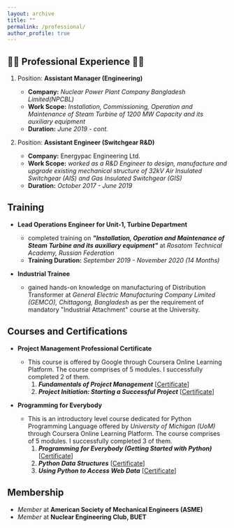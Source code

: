 ```yaml
---
layout: archive
title: ""
permalink: /professional/
author_profile: true
---
```

:construction_worker_man: **Professional Experience** :construction_worker_man:
---

1. Position: **Assistant Manager (Engineering)** 
    - **Company:** *Nuclear Power Plant Company Bangladesh Limited(NPCBL)* 
    - **Work Scope:** *Installation, Commissioning, Operation and Maintenance of Steam Turbine of 1200 MW Capacity and its auxiliary equipment*
    - **Duration:** *June 2019 - cont.*

2. Position: **Assistant Engineer (Switchgear R&D)**
    - **Company:** Energypac Engineering Ltd.
    - **Work Scope:** *worked as a R&D Engineer to design, manufacture and upgrade existing mechanical structure of 32kV Air Insulated Switchgear (AIS) and Gas Insulated       Switchgear (GIS)*
    - **Duration:** *October 2017 - June 2019*

**Training**
---
*  **Lead Operations Engineer for Unit-1, Turbine Department**
    - completed training on ***"Installation, Operation and Maintenance of Steam Turbine and its auxiliary equipment"*** at *Rosatom Technical Academy, Russian Federation* 
    - **Training Duration:** *September 2019 - November 2020 (14 Months)*

*   **Industrial Trainee**
    - gained hands-on knowledge on manufacturing of Distribution Transformer at *General Electric Manufacturing Company Limited (GEMCO), Chittagong, Bangladesh* as per the requirement of mandatory "Industrial Attachment" course at the University.


**Courses and Certifications**
---
*  **Project Management Professional Certificate**

    - This course is offered by Google through Coursera Online Learning Platform. The course comprises of 5 modules. I successfully completed 2 of them.
        1. ***Fundamentals of Project Management*** [<a href="https://dipenshome.github.io/files/Coursera-UD7KBD2HC47Y.pdf" target="_blank">Certificate</a>]
        2. ***Project Initiation: Starting a Successful Project*** [<a href="https://dipenshome.github.io/files/Coursera-FYCW8USXDCXF.pdf" target="_blank">Certificate</a>]

*  **Programming for Everybody**
   
    - This is an introductory level course dedicated for Python Programming Language offered by *University of Michigan (UoM)* through Coursera Online Learning Platform. The course comprises of 5 modules. I successfully completed 3 of them.
        1. ***Programming for Everybody (Getting Started with Python)*** [<a href="https://dipenshome.github.io/files/Coursera-P63V7M5Z8QLT.pdf" target="_blank">Certificate</a>]
        2. ***Python Data Structures*** [<a href="https://dipenshome.github.io/files/Coursera-DVRP087YOUFF.pdf" target="_blank">Certificate</a>]
        3. ***Using Python to Access Web Data*** [<a href="https://dipenshome.github.io/files/Coursera-PC6ELRQGNJSA.pdf" target="_blank">Certificate</a>]

**Membership**
---
*   *Member* at **American Society of Mechanical Engineers (ASME)**
*   *Member* at **Nuclear Engineering Club, BUET**

